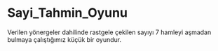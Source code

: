 # Sayi_Tahmin_Oyunu
Verilen yönergeler dahilinde rastgele çekilen sayıyı 7 hamleyi aşmadan bulmaya çalıştığımız küçük bir oyundur.
